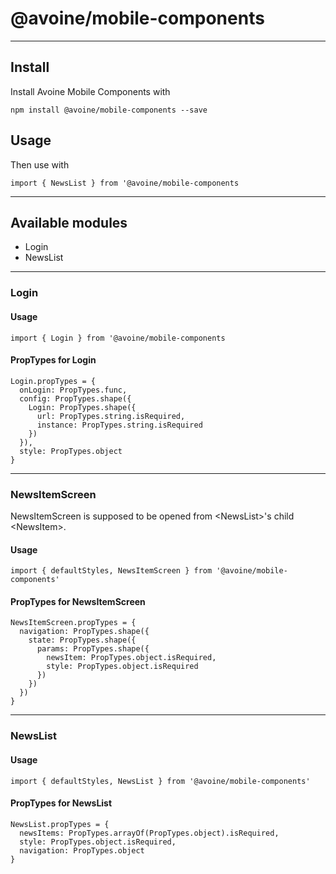 # @avoine/mobile-components
---

## Install

Install Avoine Mobile Components with

`npm install @avoine/mobile-components --save`


## Usage

Then use with

`import { NewsList } from '@avoine/mobile-components`

---

## Available modules

  - Login
  - NewsList

---

### Login

#### Usage

`import { Login } from '@avoine/mobile-components`

#### PropTypes for Login

```
Login.propTypes = {
  onLogin: PropTypes.func,
  config: PropTypes.shape({
    Login: PropTypes.shape({
      url: PropTypes.string.isRequired,
      instance: PropTypes.string.isRequired
    })
  }),
  style: PropTypes.object
}
```

---

### NewsItemScreen

NewsItemScreen is supposed to be opened from \<NewsList>'s child \<NewsItem>.

#### Usage

`import { defaultStyles, NewsItemScreen } from '@avoine/mobile-components'`

#### PropTypes for NewsItemScreen

```
NewsItemScreen.propTypes = {
  navigation: PropTypes.shape({
    state: PropTypes.shape({
      params: PropTypes.shape({
        newsItem: PropTypes.object.isRequired,
        style: PropTypes.object.isRequired
      })
    })
  })
}
```

---

### NewsList

#### Usage

`import { defaultStyles, NewsList } from '@avoine/mobile-components'`

#### PropTypes for NewsList

```
NewsList.propTypes = {
  newsItems: PropTypes.arrayOf(PropTypes.object).isRequired,
  style: PropTypes.object.isRequired,
  navigation: PropTypes.object
}
```

